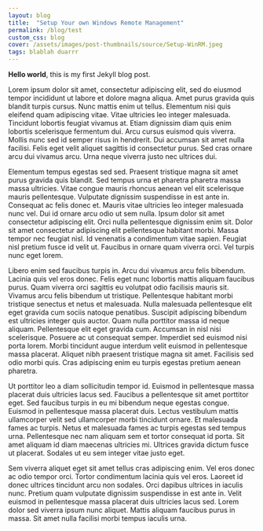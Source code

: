 ```yaml
---
layout: blog
title:  "Setup Your own Windows Remote Management"
permalink: /blog/test
custom_css: blog
cover: /assets/images/post-thumbnails/source/Setup-WinRM.jpeg
tags: blablah duarrr
---
```


**Hello world**, this is my first Jekyll blog post.

Lorem ipsum dolor sit amet, consectetur adipiscing elit, sed do eiusmod tempor incididunt ut labore et dolore magna aliqua. Amet purus gravida quis blandit turpis cursus. Nunc mattis enim ut tellus. Elementum nisi quis eleifend quam adipiscing vitae. Vitae ultricies leo integer malesuada. Tincidunt lobortis feugiat vivamus at. Etiam dignissim diam quis enim lobortis scelerisque fermentum dui. Arcu cursus euismod quis viverra. Mollis nunc sed id semper risus in hendrerit. Dui accumsan sit amet nulla facilisi. Felis eget velit aliquet sagittis id consectetur purus. Sed cras ornare arcu dui vivamus arcu. Urna neque viverra justo nec ultrices dui.

Elementum tempus egestas sed sed. Praesent tristique magna sit amet purus gravida quis blandit. Sed tempus urna et pharetra pharetra massa massa ultricies. Vitae congue mauris rhoncus aenean vel elit scelerisque mauris pellentesque. Vulputate dignissim suspendisse in est ante in. Consequat ac felis donec et. Mauris vitae ultricies leo integer malesuada nunc vel. Dui id ornare arcu odio ut sem nulla. Ipsum dolor sit amet consectetur adipiscing elit. Orci nulla pellentesque dignissim enim sit. Dolor sit amet consectetur adipiscing elit pellentesque habitant morbi. Massa tempor nec feugiat nisl. Id venenatis a condimentum vitae sapien. Feugiat nisl pretium fusce id velit ut. Faucibus in ornare quam viverra orci. Vel turpis nunc eget lorem.

Libero enim sed faucibus turpis in. Arcu dui vivamus arcu felis bibendum. Lacinia quis vel eros donec. Felis eget nunc lobortis mattis aliquam faucibus purus. Quam viverra orci sagittis eu volutpat odio facilisis mauris sit. Vivamus arcu felis bibendum ut tristique. Pellentesque habitant morbi tristique senectus et netus et malesuada. Nulla malesuada pellentesque elit eget gravida cum sociis natoque penatibus. Suscipit adipiscing bibendum est ultricies integer quis auctor. Quam nulla porttitor massa id neque aliquam. Pellentesque elit eget gravida cum. Accumsan in nisl nisi scelerisque. Posuere ac ut consequat semper. Imperdiet sed euismod nisi porta lorem. Morbi tincidunt augue interdum velit euismod in pellentesque massa placerat. Aliquet nibh praesent tristique magna sit amet. Facilisis sed odio morbi quis. Cras adipiscing enim eu turpis egestas pretium aenean pharetra.

Ut porttitor leo a diam sollicitudin tempor id. Euismod in pellentesque massa placerat duis ultricies lacus sed. Faucibus a pellentesque sit amet porttitor eget. Sed faucibus turpis in eu mi bibendum neque egestas congue. Euismod in pellentesque massa placerat duis. Lectus vestibulum mattis ullamcorper velit sed ullamcorper morbi tincidunt ornare. Et malesuada fames ac turpis. Netus et malesuada fames ac turpis egestas sed tempus urna. Pellentesque nec nam aliquam sem et tortor consequat id porta. Sit amet aliquam id diam maecenas ultricies mi. Ultrices gravida dictum fusce ut placerat. Sodales ut eu sem integer vitae justo eget.

Sem viverra aliquet eget sit amet tellus cras adipiscing enim. Vel eros donec ac odio tempor orci. Tortor condimentum lacinia quis vel eros. Laoreet id donec ultrices tincidunt arcu non sodales. Orci dapibus ultrices in iaculis nunc. Pretium quam vulputate dignissim suspendisse in est ante in. Velit euismod in pellentesque massa placerat duis ultricies lacus sed. Lorem dolor sed viverra ipsum nunc aliquet. Mattis aliquam faucibus purus in massa. Sit amet nulla facilisi morbi tempus iaculis urna.